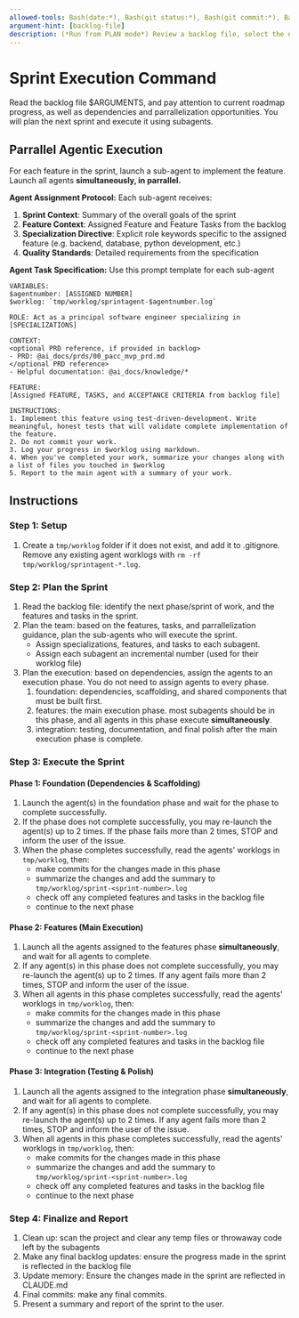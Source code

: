 ```yaml
---
allowed-tools: Bash(date:*), Bash(git status:*), Bash(git commit:*), Bash(mkdir:*), Task, Write, MultiEdit
argument-hint: [backlog-file]
description: (*Run from PLAN mode*) Review a backlog file, select the next sprint, and execute it with subagents
---
```


# Sprint Execution Command
Read the backlog file $ARGUMENTS, and pay attention to current roadmap progress, as well as dependencies and parrallelization opportunities.
You will plan the next sprint and execute it using subagents.

## Parrallel Agentic Execution
For each feature in the sprint, launch a sub-agent to implement the feature. Launch all agents **simultaneously, in parrallel.**

**Agent Assignment Protocol:**
Each sub-agent receives:
1. **Sprint Context**: Summary of the overall goals of the sprint
2. **Feature Context**: Assigned Feature and Feature Tasks from the backlog
3. **Specialization Directive**: Explicit role keywords specific to the assigned feature (e.g. backend, database, python development, etc.)
4. **Quality Standards**: Detailed requirements from the specification


**Agent Task Specification:**
Use this prompt template for each sub-agent
```
VARIABLES:
$agentnumber: [ASSIGNED NUMBER]
$worklog: `tmp/worklog/sprintagent-$agentnumber.log`

ROLE: Act as a principal software engineer specializing in [SPECIALIZATIONS]

CONTEXT:
<optional PRD reference, if provided in backlog>
- PRD: @ai_docs/prds/00_pacc_mvp_prd.md
</optional PRD reference>
- Helpful documentation: @ai_docs/knowledge/*

FEATURE:
[Assigned FEATURE, TASKS, and ACCEPTANCE CRITERIA from backlog file]

INSTRUCTIONS:
1. Implement this feature using test-driven-development. Write meaningful, honest tests that will validate complete implementation of the feature.
2. Do not commit your work.
3. Log your progress in $worklog using markdown.
4. When you've completed your work, summarize your changes along with a list of files you touched in $worklog
5. Report to the main agent with a summary of your work.
```

## Instructions
### Step 1: Setup
1. Create a `tmp/worklog` folder if it does not exist, and add it to .gitignore. Remove any existing agent worklogs with `rm -rf tmp/worklog/sprintagent-*.log`.

### Step 2: Plan the Sprint
1. Read the backlog file: identify the next phase/sprint of work, and the features and tasks in the sprint.
2. Plan the team: based on the features, tasks, and parrallelization guidance, plan the sub-agents who will execute the sprint. 
    - Assign specializations, features, and tasks to each subagent. 
    - Assign each subagent an incremental number (used for their worklog file)
3. Plan the execution: based on dependencies, assign the agents to an execution phase. You do not need to assign agents to every phase. 
    1. foundation: dependencies, scaffolding, and shared components that must be built first.
    2. features: the main execution phase. most subagents should be in this phase, and all agents in this phase execute **simultaneously**.
    3. integration: testing, documentation, and final polish after the main execution phase is complete.

### Step 3: Execute the Sprint
#### Phase 1: Foundation (Dependencies & Scaffolding)
1. Launch the agent(s) in the foundation phase and wait for the phase to complete successfully.
2. If the phase does not complete successfully, you may re-launch the agent(s) up to 2 times. If the phase fails more than 2 times, STOP and inform the user of the issue.
3. When the phase completes successfully, read the agents' worklogs in `tmp/worklog`, then:
    - make commits for the changes made in this phase
    - summarize the changes and add the summary to `tmp/worklog/sprint-<sprint-number>.log`
    - check off any completed features and tasks in the backlog file
    - continue to the next phase

#### Phase 2: Features (Main Execution)
1. Launch all the agents assigned to the features phase **simultaneously**, and wait for all agents to complete.
2. If any agent(s) in this phase does not complete successfully, you may re-launch the agent(s) up to 2 times. If any agent fails more than 2 times, STOP and inform the user of the issue.
3. When all agents in this phase completes successfully, read the agents' worklogs in `tmp/worklog`, then:
    - make commits for the changes made in this phase
    - summarize the changes and add the summary to `tmp/worklog/sprint-<sprint-number>.log`
    - check off any completed features and tasks in the backlog file
    - continue to the next phase

#### Phase 3: Integration (Testing & Polish)
1. Launch all the agents assigned to the integration phase **simultaneously**, and wait for all agents to complete.
2. If any agent(s) in this phase does not complete successfully, you may re-launch the agent(s) up to 2 times. If any agent fails more than 2 times, STOP and inform the user of the issue.
3. When all agents in this phase completes successfully, read the agents' worklogs in `tmp/worklog`, then:
    - make commits for the changes made in this phase
    - summarize the changes and add the summary to `tmp/worklog/sprint-<sprint-number>.log`
    - check off any completed features and tasks in the backlog file
    - continue to the next phase

### Step 4: Finalize and Report
1. Clean up: scan the project and clear any temp files or throwaway code left by the subagents
2. Make any final backlog updates: ensure the progress made in the sprint is reflected in the backlog file
3. Update memory: Ensure the changes made in the sprint are reflected in CLAUDE.md
4. Final commits: make any final commits.
5. Present a summary and report of the sprint to the user.